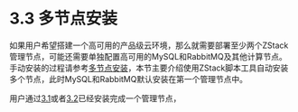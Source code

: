 # 3.3 多节点安装

如果用户希望搭建一个高可用的产品级云环境，那么就需要部署至少两个ZStack管理节点，可能还需要单独配置高可用的MySQL和RabbitMQ及其他计算节点。手动安装的过程请参考[多节点安装](http://zstack.org.cn/index.php?m=Page&a=index&id=12)，本节主要介绍使用ZStack脚本工具自动安装多个节点，此时MySQL和RabbitMQ默认安装在第一个管理节点中。

用户通过[3.1](/install/offline-install.md)或者[3.2](/install/online-install.md)已经安装完成一个管理节点，